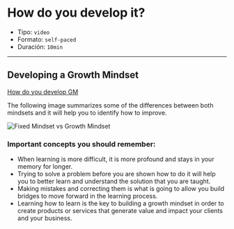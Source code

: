 # How do you develop it?

* Tipo: `video`
* Formato: `self-paced`
* Duración: `10min`

***

## Developing a Growth Mindset

[How do you develop GM](https://vimeo.com/407675651)

The following image summarizes some of the differences between both mindsets
and it will help you to identify how to improve.

![Fixed Mindset vs Growth Mindset](https://user-images.githubusercontent.com/36275285/92290817-28530780-eedb-11ea-92e2-064da729f45a.png)

### Important concepts you should remember:

* When learning is more difficult, it is more profound and stays in your memory
for longer.
* Trying to solve a problem before you are shown how to do it will help you to
better learn and understand the solution that you are taught.
* Making mistakes and correcting them is what is going to allow you build
bridges to move forward in the learning process.
* Learning how to learn is the key to building a growth mindset  in order to
create products or services that generate value and impact your clients and your
business.  
